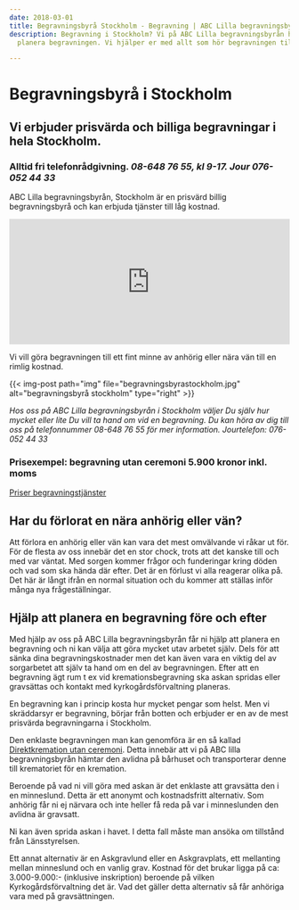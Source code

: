 ```yaml
---
date: 2018-03-01
title: Begravningsbyrå Stockholm - Begravning | ABC Lilla begravningsbyrå
description: Begravning i Stockholm? Vi på ABC Lilla begravningsbyrån hjälper er att
  planera begravningen. Vi hjälper er med allt som hör begravningen till. Se mer här!

---
```

# Begravningsbyrå i Stockholm

## Vi erbjuder prisvärda och billiga begravningar i hela Stockholm.

### Alltid fri telefonrådgivning. _08-648 76 55, kl 9-17. Jour 076-052 44 33_

ABC Lilla begravningsbyrån, Stockholm är en prisvärd billig begravningsbyrå och kan erbjuda tjänster till låg kostnad.

<p><iframe style="border: 0; display: block;" src="https://widget.reco.se/v2/widget/1626775?mode=HORIZONTAL_QUOTE" width="100%" height="225" scrolling="no"></iframe></p>

Vi vill göra begravningen till ett fint minne av anhörig eller nära vän till en rimlig kostnad.

{{< img-post
path="img" file="begravningsbyrastockholm.jpg"
alt="begravningsbyrå stockholm" type="right" >}}

_Hos oss på ABC Lilla begravningsbyrån i Stockholm väljer Du själv hur mycket eller lite Du vill ta hand om vid en begravning. Du kan höra av dig till oss på telefonnummer 08-648 76 55 för mer information. Jourtelefon: 076-052 44 33_

### Prisexempel: begravning utan ceremoni 5.900 kronor inkl. moms

[Priser begravningstjänster](priser)

## Har du förlorat en nära anhörig eller vän?

Att förlora en anhörig eller vän kan vara det mest omvälvande vi råkar ut för. För de flesta av oss innebär det en stor chock, trots att det kanske till och med var väntat. Med sorgen kommer frågor och funderingar kring döden och vad som ska hända där efter. Det är en förlust vi alla reagerar olika på. Det här är långt ifrån en normal situation och du kommer att ställas inför många nya frågeställningar.

## Hjälp att planera en begravning före och efter

Med hjälp av oss på ABC Lilla begravningsbyrån får ni hjälp att planera en begravning och ni kan välja att göra mycket utav arbetet själv. Dels för att sänka dina begravningskostnader men det kan även vara en viktig del av sorgarbetet att själv ta hand om en del av begravningen. Efter att en begravning ägt rum t ex vid kremationsbegravning  ska askan spridas eller gravsättas och kontakt med kyrkogårdsförvaltning planeras.

En begravning kan i princip kosta hur mycket pengar som helst. Men vi skräddarsyr er begravning, börjar från botten och erbjuder er en av de mest prisvärda begravningarna i Stockholm.

Den enklaste begravningen man kan genomföra är en så kallad [Direktkremation utan ceremoni](https://xn--abclillabegravningsbyrn-58b.se/priser/ "Priser"). Detta innebär att vi på ABC lilla begravningsbyrån hämtar den avlidna på bårhuset och transporterar denne till krematoriet för en kremation. 

Beroende på vad ni vill göra med askan är det enklaste att gravsätta den i en minneslund. Detta är ett anonymt och kostnadsfritt alternativ. Som anhörig får ni ej närvara och inte heller få reda på var i minneslunden den avlidna är gravsatt. 

Ni kan även sprida askan i havet. I detta fall måste man ansöka om tillstånd från Länsstyrelsen. 

Ett annat alternativ är en Askgravlund eller en Askgravplats, ett mellanting mellan minneslund och en vanlig grav.
Kostnad för det brukar ligga på ca: 3.000-9.000:- (inklusive inskription) beroende på vilken Kyrkogårdsförvaltning det är.
Vad det gäller detta alternativ så får anhöriga vara med på gravsättningen.